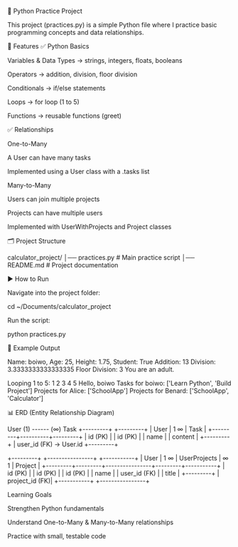 🐍 Python Practice Project

This project (practices.py) is a simple Python file where I practice basic programming concepts and data relationships.

📌 Features
✅ Python Basics

Variables & Data Types → strings, integers, floats, booleans

Operators → addition, division, floor division

Conditionals → if/else statements

Loops → for loop (1 to 5)

Functions → reusable functions (greet)

✅ Relationships

One-to-Many

A User can have many tasks

Implemented using a User class with a .tasks list

Many-to-Many

Users can join multiple projects

Projects can have multiple users

Implemented with UserWithProjects and Project classes

🗂️ Project Structure

calculator_project/
│── practices.py   # Main practice script
│── README.md      # Project documentation

▶️ How to Run

Navigate into the project folder:

cd ~/Documents/calculator_project


Run the script:

python practices.py

📝 Example Output

Name: boiwo, Age: 25, Height: 1.75, Student: True
Addition: 13
Division: 3.3333333333333335
Floor Division: 3
You are an adult.

Looping 1 to 5:
1
2
3
4
5
Hello, boiwo
Tasks for boiwo: ['Learn Python', 'Build Project']
Projects for Alice: ['SchoolApp']
Projects for Benard: ['SchoolApp', 'Calculator']

📊 ERD (Entity Relationship Diagram)

User (1) ------ (∞) Task
+---------+          +---------+
|  User   | 1     ∞  |  Task   |
+---------+----------+---------+
| id (PK) |          | id (PK) |
| name    |          | content |
+---------+          | user_id (FK) → User.id
                     +---------+



+---------+         +----------------+         +-----------+
|  User   | 1     ∞ | UserProjects   | ∞     1 |  Project  |
+---------+---------+----------------+---------+-----------+
| id (PK) |         | id (PK)        |         | id (PK)   |
| name    |         | user_id (FK)   |         | title     |
+---------+         | project_id (FK)|         +-----------+
                    +----------------+




Learning Goals

Strengthen Python fundamentals

Understand One-to-Many & Many-to-Many relationships

Practice with small, testable code
